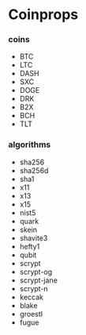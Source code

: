 # Coinprops

### coins 
 - BTC
 - LTC
 - DASH
 - SXC
 - DOGE
 - DRK
 - B2X
 - BCH
 - TLT

### algorithms
 - sha256
 - sha256d
 - sha1
 - x11
 - x13
 - x15
 - nist5
 - quark
 - skein
 - shavite3
 - hefty1
 - qubit
 - scrypt
 - scrypt-og
 - scrypt-jane
 - scrypt-n
 - keccak
 - blake
 - groestl
 - fugue